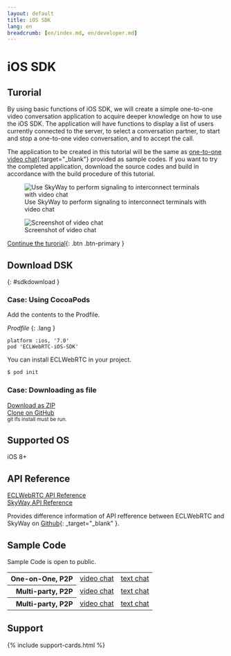 ```yaml
---
layout: default
title: iOS SDK
lang: en
breadcrumb: [en/index.md, en/developer.md]
---
```


# iOS SDK

## Turorial

By using basic functions of iOS SDK, we will create a simple one-to-one video conversation application to acquire deeper knowledge on how to use the iOS SDK.
The application will have functions to display a list of users currently connected to the server, to select a conversation partner, to start and stop a one-to-one video conversation, and to accept the call.

The application to be created in this tutorial will be the same as [one-to-one video chat](){:target="_blank"} provided as sample codes.
If you want to try the completed application, download the source codes and build in accordance with the build procedure of this tutorial.


<figure class="figure">
  <img src="https://github.com/skyway/webrtc-handson-native/wiki/img/hands-on-summary.png" class="figure-img img-fluid rounded" alt="Use SkyWay to perform signaling to interconnect terminals with video chat">
  <figcaption class="figure-caption">Use SkyWay to perform signaling to interconnect terminals with video chat</figcaption>
</figure>

<figure class="figure">
  <img src="https://github.com/skyway/webrtc-handson-native/wiki/img/video-chat.png" class="figure-img img-fluid rounded" alt="Screenshot of video chat">
  <figcaption class="figure-caption">Screenshot of video chat</figcaption>
</figure>

[Continue the turorial](./ios-tutorial.html){: .btn .btn-primary }

## Download DSK
{: #sdkdownload }

### Case: Using CocoaPods

Add the contents to the Prodfile.

*Prodfile*
{: .lang }

```
platform :ios, '7.0'
pod 'ECLWebRTC-iOS-SDK'
```

You can install ECLWebRTC in your project.

```sh
$ pod init
```

### Case: Downloading as file

<div class="d-sm-flex">
  <div class="pr-1 pb-2">
    <a href="https://s3-ap-northeast-1.amazonaws.com/skyway-sdk-production/skyway-ios-sdk.zip" class="btn btn-primary">Download as ZIP</a>
  </div>
  <div>
    <a href="https://github.com/skyway/ios-sdk" class="btn btn-outline-primary" target="_blank">Clone on GitHub</a><br>
    <small>git lfs install must be run.</small>
  </div>
</div>

## Supported OS

iOS 8+

## API Reference

<div class="d-sm-flex">
  <div class="pr-1 pb-2">
    <a href="./ios-reference/" class="btn btn-primary">ECLWebRTC API Reference</a>
  </div>
  <div class="pb-3">
    <a href="http://nttcom.github.io/skyway/docs/#iOS" class="btn btn-outline-primary" target="_blank">SkyWay API Reference</a><br>
  </div>
</div>

Provides difference information of API refference between ECLWebRTC and SkyWay on [Github](https://github.com/nttcom/skyway-sdk-migration-docs/blob/master/android_sdk_next_version_api_diff.md){: _target="_blank" }.

## Sample Code

Sample Code is open to public.

<div class="row">
  <div class="col-md-9 col-lg-7 col-xl-6">
    <table class="table">
      <tbody align="right">
        <tr>
          <th scope="row">One-on-One, P2P</th>
          <td><a href="https://github.com/skyway/ios-sdk/tree/master/examples/p2p_videochat" target="_blank">video chat</a></td>
          <td><a href="https://github.com/skyway/ios-sdk/tree/master/examples/p2p_textchat" target="_blank">text chat</a></td>
        </tr>
        </tr>
        <tr>
          <th scope="row">Multi-party, P2P</th>
          <td><a href="https://github.com/skyway/ios-sdk/tree/master/examples/fullmesh_videochat" target="_blank">video chat</a></td>
          <td><a href="https://github.com/skyway/ios-sdk/tree/master/examples/fullmesh_textchat" target="_blank">text chat</a></td>
        </tr>
        <tr>
          <th scope="row">Multi-party, P2P</th>
          <td><a href="https://github.com/skyway/ios-sdk/tree/master/examples/sfu_videochat" target="_blank">video chat</a></td>
          <td><a href="https://github.com/skyway/ios-sdk/tree/master/examples/sfu_textchat" target="_blank">text chat</a></td>
        </tr>
      </tbody>
    </table>
  </div>
</div>

## Support

{% include support-cards.html %}
